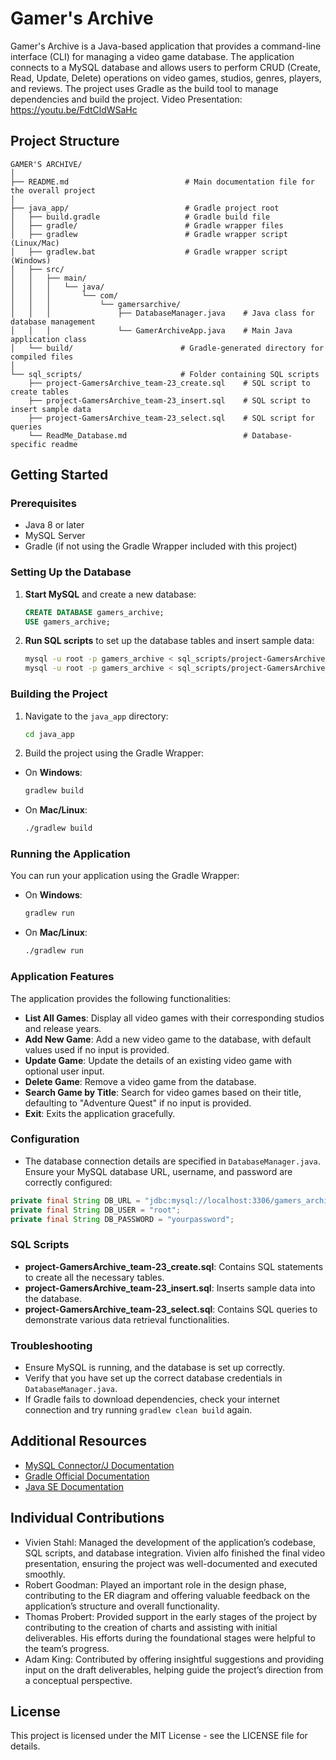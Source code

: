 
# Gamer's Archive
Gamer's Archive is a Java-based application that provides a command-line interface (CLI) for managing a video game database. The application connects to a MySQL database and allows users to perform CRUD (Create, Read, Update, Delete) operations on video games, studios, genres, players, and reviews. The project uses Gradle as the build tool to manage dependencies and build the project. Video Presentation: https://youtu.be/FdtCldWSaHc


## Project Structure

```
GAMER'S ARCHIVE/
│
├── README.md                          # Main documentation file for the overall project
│
├── java_app/                          # Gradle project root
│   ├── build.gradle                   # Gradle build file
│   ├── gradle/                        # Gradle wrapper files
│   ├── gradlew                        # Gradle wrapper script (Linux/Mac)
│   ├── gradlew.bat                    # Gradle wrapper script (Windows)
│   ├── src/
│   │   ├── main/
│   │   │   └── java/
│   │   │       └── com/
│   │   │           └── gamersarchive/
│   │   │               ├── DatabaseManager.java    # Java class for database management
│   │   │               └── GamerArchiveApp.java    # Main Java application class
│   └── build/                        # Gradle-generated directory for compiled files
│
└── sql_scripts/                      # Folder containing SQL scripts
    ├── project-GamersArchive_team-23_create.sql    # SQL script to create tables
    ├── project-GamersArchive_team-23_insert.sql    # SQL script to insert sample data
    ├── project-GamersArchive_team-23_select.sql    # SQL script for queries
    └── ReadMe_Database.md                          # Database-specific readme
```

## Getting Started

### Prerequisites

- Java 8 or later
- MySQL Server
- Gradle (if not using the Gradle Wrapper included with this project)

### Setting Up the Database

1. **Start MySQL** and create a new database:
   ```sql
   CREATE DATABASE gamers_archive;
   USE gamers_archive;
   ```
2. **Run SQL scripts** to set up the database tables and insert sample data:
   ```bash
   mysql -u root -p gamers_archive < sql_scripts/project-GamersArchive_team-23_create.sql
   mysql -u root -p gamers_archive < sql_scripts/project-GamersArchive_team-23_insert.sql
   ```
   
### Building the Project
1.  Navigate to the `java_app` directory:
    ```bash
    cd java_app
    ```
    
2.  Build the project using the Gradle Wrapper:
   
-   On **Windows**:
    ```bash
    gradlew build
    ```
    
-   On **Mac/Linux**:
    ```bash
    ./gradlew build
    ```

### Running the Application

You can run your application using the Gradle Wrapper:

-   On **Windows**:
    ```bash
    gradlew run
    ```
    
-   On **Mac/Linux**:
    ```bash
    ./gradlew run
    ```
    
### Application Features

The application provides the following functionalities:

- **List All Games**: Display all video games with their corresponding studios and release years.
- **Add New Game**: Add a new video game to the database, with default values used if no input is provided.
- **Update Game**: Update the details of an existing video game with optional user input.
- **Delete Game**: Remove a video game from the database.
- **Search Game by Title**: Search for video games based on their title, defaulting to "Adventure Quest" if no input is provided.
- **Exit**: Exits the application gracefully.

### Configuration

- The database connection details are specified in `DatabaseManager.java`. Ensure your MySQL database URL, username, and password are correctly configured:
```java
private final String DB_URL = "jdbc:mysql://localhost:3306/gamers_archive";
private final String DB_USER = "root";
private final String DB_PASSWORD = "yourpassword"; 
```

### SQL Scripts

- **project-GamersArchive_team-23_create.sql**: Contains SQL statements to create all the necessary tables.
- **project-GamersArchive_team-23_insert.sql**: Inserts sample data into the database.
- **project-GamersArchive_team-23_select.sql**: Contains SQL queries to demonstrate various data retrieval functionalities.

### Troubleshooting

- Ensure MySQL is running, and the database is set up correctly.
- Verify that you have set up the correct database credentials in `DatabaseManager.java`.
- If Gradle fails to download dependencies, check your internet connection and try running `gradlew clean build` again.

## Additional Resources

- [MySQL Connector/J Documentation](https://dev.mysql.com/doc/connector-j/en/)
- [Gradle Official Documentation](https://docs.gradle.org/current/userguide/userguide.html)
- [Java SE Documentation](https://docs.oracle.com/en/java/)

## Individual Contributions
- Vivien Stahl: Managed the development of the application’s codebase, SQL scripts, and database integration. Vivien alfo finished the final video presentation, ensuring the project was well-documented and executed smoothly.
- Robert Goodman: Played an important role in the design phase, contributing to the ER diagram and offering valuable feedback on the application’s structure and overall functionality.
- Thomas Probert: Provided support in the early stages of the project by contributing to the creation of charts and assisting with initial deliverables. His efforts during the foundational stages were helpful to the team’s progress.
- Adam King: Contributed by offering insightful suggestions and providing input on the draft deliverables, helping guide the project’s direction from a conceptual perspective.

## License

This project is licensed under the MIT License - see the LICENSE file for details.
